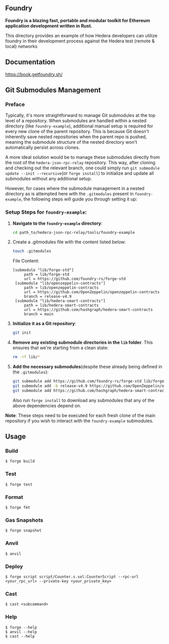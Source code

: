 ## Foundry

**Foundry is a blazing fast, portable and modular toolkit for Ethereum application development written in Rust.**

This directory provides an example of how Hedera developers can utilize foundry in their development process against the Hedera test (remote & local) networks

## Documentation

https://book.getfoundry.sh/

## Git Submodules Management

### Preface

Typically, it's more straightforward to manage Git submodules at the top level of a repository. When submodules are handled within a nested directory (like `foundry-example`), additional manual setup is required for every new clone of the parent repository. This is because Git doesn't inherently save nested repositories when the parent repo is pushed, meaning the submodule structure of the nested directory won't automatically persist across clones.

A more ideal solution would be to manage these submodules directly from the root of the `hedera-json-rpc-relay` repository. This way, after cloning and checking out the relevant branch, one could simply run `git submodule update --init --recursive`(or `forge install`) to initialize and update all submodules without any additional setup.

However, for cases where the submodule management in a nested directory as is attempted here with the `.gitmodules` present in `foundry-example`, the following steps will guide you through setting it up:

### Setup Steps for `foundry-example`:

1. **Navigate to the `foundry-example` directory**:
    ```bash
    cd path_to/hedera-json-rpc-relay/tools/foundry-example
    ```

2. Create a .gitmodules file with the content listed below:
   ```bash
   touch .gitmodules
   ```
   File Content:
   ```
   [submodule "lib/forge-std"]
	    path = lib/forge-std
	    url = https://github.com/foundry-rs/forge-std
    [submodule "lib/openzeppelin-contracts"]
	    path = lib/openzeppelin-contracts
	    url = https://github.com/OpenZeppelin/openzeppelin-contracts
	    branch = release-v4.9
    [submodule "lib/hedera-smart-contracts"]
	    path = lib/hedera-smart-contracts
	    url = https://github.com/hashgraph/hedera-smart-contracts
	    branch = main
   ```

3. **Initialize it as a Git repository**:
    ```bash
    git init
    ```

4. **Remove any existing submodule directories in the `lib` folder**. This ensures that we're starting from a clean state:
    ```bash
    rm -rf lib/*
    ```

5. **Add the necessary submodules**(despite these already being defined in the `.gitmodules`):
    ```bash
    git submodule add https://github.com/foundry-rs/forge-std lib/forge-std
    git submodule add -b release-v4.9 https://github.com/OpenZeppelin/openzeppelin-contracts lib/openzeppelin-contracts
    git submodule add https://github.com/hashgraph/hedera-smart-contracts lib/hedera-smart-contracts
    ```

    Also run `forge install` to download any submodules that any of the above dependencies depend on.

**Note**: These steps need to be executed for each fresh clone of the main repository if you wish to interact with the `foundry-example` submodules.

## Usage

### Build

```shell
$ forge build
```

### Test

```shell
$ forge test
```

### Format

```shell
$ forge fmt
```

### Gas Snapshots

```shell
$ forge snapshot
```

### Anvil

```shell
$ anvil
```

### Deploy

```shell
$ forge script script/Counter.s.sol:CounterScript --rpc-url <your_rpc_url> --private-key <your_private_key>
```

### Cast

```shell
$ cast <subcommand>
```

### Help

```shell
$ forge --help
$ anvil --help
$ cast --help
```
